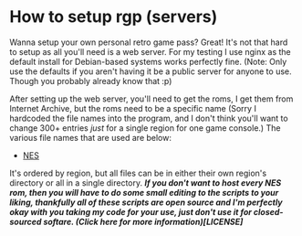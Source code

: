 # How to setup rgp (servers)
Wanna setup your own personal retro game pass? Great! It's not that hard to setup as all you'll need is a web server. For my testing I use nginx as the default install for Debian-based systems works perfectly fine. (Note: Only use the defaults if you aren't having it be a public server for anyone to use. Though you probably already know that :p)

After setting up the web server, you'll need to get the roms, I get them from Internet Archive, but the roms need to be a specific name (Sorry I hardcoded the file names into the program, and I don't think you'll want to change 300+ entries *just* for a single region for one game console.) The various file names that are used are below:

* [NES](file_names/NES.txt)

It's ordered by region, but all files can be in either their own region's directory or all in a single directory. **_If you don't want to host every NES rom, then you will have to do some small editing to the scripts to your liking, thankfully all of these scripts are open source and I'm perfectly okay with you taking my code for your use, just don't use it for closed-sourced softare. (Click here for more information)[LICENSE]_**

<!--
Aw man someone just left this base64 here! 

aHR0cHM6Ly9hcmNoaXZlLm9yZy9kb3dubG9hZC9Oby1JbnRyby1Db2xsZWN0aW9uXzIwMTYtMDEtMDNfRml4ZWQvTmludGVuZG8lMjAtJTIwTmludGVuZG8lMjBFbnRlcnRhaW5tZW50JTIwU3lzdGVtLnppcA==
-->